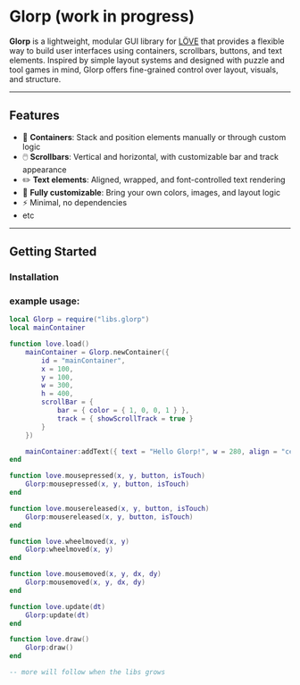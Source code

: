 # Glorp (work in progress)

**Glorp** is a lightweight, modular GUI library for [LÖVE](https://love2d.org/) that provides a flexible way to build user interfaces using containers, scrollbars, buttons, and text elements. Inspired by simple layout systems and designed with puzzle and tool games in mind, Glorp offers fine-grained control over layout, visuals, and structure.

---

## Features

- 🧱 **Containers**: Stack and position elements manually or through custom logic
- 🖱️ **Scrollbars**: Vertical and horizontal, with customizable bar and track appearance
- ✏️ **Text elements**: Aligned, wrapped, and font-controlled text rendering
- 🎨 **Fully customizable**: Bring your own colors, images, and layout logic
- ⚡ Minimal, no dependencies
- etc
---

## Getting Started

### Installation

### example usage:
```lua
local Glorp = require("libs.glorp")
local mainContainer

function love.load()
	mainContainer = Glorp.newContainer({
		id = "mainContainer",
		x = 100,
		y = 100,
		w = 300,
		h = 400,
		scrollBar = {
			bar = { color = { 1, 0, 0, 1 } },
			track = { showScrollTrack = true }
		}
	})

	mainContainer:addText({ text = "Hello Glorp!", w = 280, align = "center" })
end

function love.mousepressed(x, y, button, isTouch)
	Glorp:mousepressed(x, y, button, isTouch)
end

function love.mousereleased(x, y, button, isTouch)
	Glorp:mousereleased(x, y, button, isTouch)
end

function love.wheelmoved(x, y)
	Glorp:wheelmoved(x, y)
end

function love.mousemoved(x, y, dx, dy)
	Glorp:mousemoved(x, y, dx, dy)
end

function love.update(dt)
	Glorp:update(dt)
end

function love.draw()
	Glorp:draw()
end

-- more will follow when the libs grows
```
